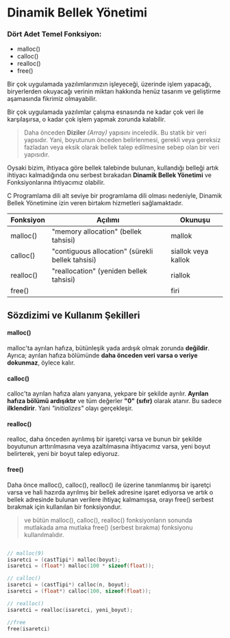 # Dinamik Bellek Yönetimi

### Dört Adet Temel Fonksiyon:
- malloc()
- calloc()
- realloc()
- free()

Bir çok uygulamada yazılımlarımızın işleyeceği, üzerinde işlem yapacağı, biryerlerden okuyacağı verinin miktarı hakkında henüz tasarım ve geliştirme aşamasında fikrimiz olmayabilir.

Bir çok uygulamada yazılımlar çalışma esnasında ne kadar çok veri ile karşılaşırsa, o kadar çok işlem yapmak zorunda kalabilir.

>Daha önceden **Diziler** *(Array)* yapısını inceledik. Bu statik bir veri yapsıdır. Yani, boyutunun önceden belirlenmesi, gerekli veya gereksiz fazladan veya eksik olarak bellek talep edilmesine sebep olan bir veri yapısıdır.

Oysaki bizim, ihtiyaca göre bellek talebinde bulunan, kullandığı belleği artık ihtiyacı kalmadığında onu serbest bırakadan **Dinamik Bellek Yönetimi** ve Fonksiyonlarına ihtiyacımız olabilir.

C Programlama dili alt seviye bir programlama dili olması nedeniyle, Dinamik Bellek Yönetimine izin veren birtakım hizmetleri sağlamaktadır.


|Fonksiyon  |Açılımı  |Okunuşu  |
|-----------|---------|---------|
|malloc()   |"memory allocation" (bellek tahsisi) |mallok         |
|calloc()   |"contiguous allocation" (sürekli bellek tahsisi)         |siallok veya kallok         |
|realloc()  |"reallocation" (yeniden bellek tahsisi)          |riallok         |
|free()     |       |firi         | 

## Sözdizimi ve Kullanım Şekilleri

#### malloc() 
malloc'ta ayrılan hafıza, bütünleşik yada ardışık olmak zorunda **değildir**. Ayrıca; ayrılan hafıza bölümünde **daha önceden veri varsa o veriye dokunmaz**, öylece kalır.

#### calloc()
calloc'ta ayrılan hafıza alanı yanyana, yekpare bir şekilde ayrılır. 
**Ayrılan hafıza bölümü ardışıktır** ve tüm değerler **"0" (sıfır)** olarak atanır. Bu sadece **ilklendirir**. Yani *"initializes"* olayı gerçekleşir.

#### realloc()
realloc, daha önceden ayrılımış bir işaretçi varsa ve bunun bir şekilde boyutunun arttırılmasına veya azaltılmasına ihtiyacımız varsa, yeni boyut belirterek, yeni bir boyut talep ediyoruz.

#### free()
Daha önce malloc(), calloc(), realloc() ile üzerine tanımlanmış bir işaretçi varsa ve hali hazırda ayrılmış bir bellek adresine işaret ediyorsa ve artık o bellek adresinde bulunan verilere ihtiyaç kalmamışsa, orayı free() serbest bırakmak için kullanılan bir fonksiyondur.

>ve bütün malloc(), calloc(), realloc() fonksiyonların sonunda mutlakada ama mutlaka free() (serbest bırakma) fonksiyonu kullanılmalıdır.

```c

// malloc(9)
isaretci = (castTipi*) malloc(boyut);
isaretci = (float*) malloc(100 * sizeof(float));

// calloc()
isaretci = (castTipi*) calloc(n, boyut);
isaretci = (float*) calloc(100, sizeof(float));

// realloc()
isaretci = realloc(isaretci, yeni_boyut);

//free
free(isaretci)

```




